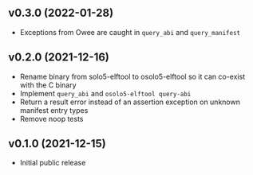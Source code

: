 ## v0.3.0 (2022-01-28)

* Exceptions from Owee are caught in `query_abi` and `query_manifest`

## v0.2.0 (2021-12-16)

* Rename binary from solo5-elftool to osolo5-elftool so it can co-exist with
  the C binary
* Implement `query_abi` and `osolo5-elftool query-abi`
* Return a result error instead of an assertion exception on unknown manifest
  entry types
* Remove noop tests

## v0.1.0 (2021-12-15)

* Initial public release
